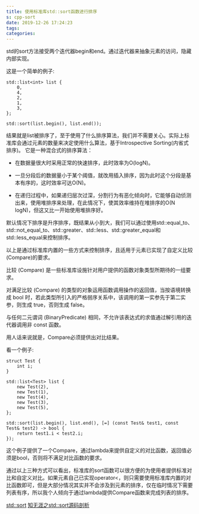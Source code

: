 ```yaml
---
title: 使用标准库std::sort函数进行排序
s: cpp-sort
date: 2019-12-26 17:24:23
tags:
categories:
---
```


std的sort方法接受两个迭代器begin和end。通过迭代器来抽象元素的访问，隐藏内部实现。

<!-- more -->

这是一个简单的例子:

```
std::list<int> list {
    0,
    4,
    2,
    1,
    3,
};

std::sort(list.begin(), list.end());
```

结果就是list被排序了，至于使用了什么排序算法，我们并不需要关心。实际上标准库会通过元素的数量来决定使用什么算法，基于Introspective Sorting(内省式排序)。
它是一种混合式的排序算法：

- 在数据量很大时采用正常的快速排序，此时效率为O(logN)。

- 一旦分段后的数据量小于某个阈值，就改用插入排序，因为此时这个分段是基本有序的，这时效率可达O(N)。

- 在递归过程中，如果递归层次过深，分割行为有恶化倾向时，它能够自动侦测出来，使用堆排序来处理，在此情况下，使其效率维持在堆排序的O(N logN)，但这又比一开始使用堆排序好。

默认情况下排序是升序排序，既结果从小到大，我们可以通过使用std::equal_to<T>、std::not_equal_to<T>、std::greater<T>、std::less<T>、std::greater_equal<T>和std::less_equal<T>来控制排序。

以上是通过标准库内置的一些方式来控制排序，且适用于元素已实现了自定义比较(Compare)的要求。

比较 (Compare) 是一些标准库设施针对用户提供的函数对象类型所期待的一组要求。

对满足比较 (Compare) 的类型的对象运用函数调用操作的返回值，当按语境转换成 bool 时，若此类型所引入的严格弱序关系中，该调用的第一实参先于第二实参，则生成 true，否则生成 false。

与任何二元谓词 (BinaryPredicate) 相同，不允许该表达式的求值通过解引用的迭代器调用非 const 函数。

用人话来说就是，Compare必须提供出对比结果。

看一个例子:

```
struct Test {
    int i;
}

std::list<Test> list {
    new Test(2),
    new Test(1),
    new Test(4),
    new Test(3),
    new Test(5),
};

std::sort(list.begin(), list.end(), [=] (const Test& test1, const Test& test2) -> bool {
    return test1.i < test2.i;
});
```

这个例子提供了一个Compare，通过lambda来提供自定义的对比函数，返回值必须是bool，否则将不满足对比函数的要求。

通过以上三种方式可以看出，标准库的sort函数可以很方便的为使用者提供标准对比和自定义对比。如果元素自己已实现operator<，则只需要使用标准库内置的对比函数即可，但是大部分情况其实并不会涉及到元素的排序，仅在临时情况下需要列表有序，所以我个人倾向于通过lambda提供Compare函数来完成列表的排序。

[std::sort](https://zh.cppreference.com/w/cpp/algorithm/sort)
[知无涯之std::sort源码剖析](http://feihu.me/blog/2014/sgi-std-sort/)
